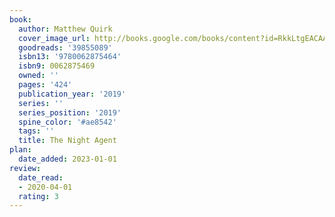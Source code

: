 ```yaml
---
book:
  author: Matthew Quirk
  cover_image_url: http://books.google.com/books/content?id=RkkLtgEACAAJ&printsec=frontcover&img=1&zoom=1&source=gbs_api
  goodreads: '39855089'
  isbn13: '9780062875464'
  isbn9: 0062875469
  owned: ''
  pages: '424'
  publication_year: '2019'
  series: ''
  series_position: '2019'
  spine_color: '#ae8542'
  tags: ''
  title: The Night Agent
plan:
  date_added: 2023-01-01
review:
  date_read:
  - 2020-04-01
  rating: 3
---
```

